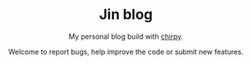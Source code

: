 <div align="center">

  # Jin blog

My personal blog build with [chirpy](https://github.com/cotes2020/jekyll-theme-chirpy).

Welcome to report bugs, help improve the code or submit new features.
